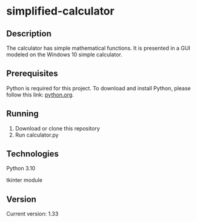 # simplified-calculator

## Description
The calculator has simple mathematical functions. It is presented in a GUI modeled on the Windows 10 simple calculator.

## Prerequisites
Python is required for this project. To download and install Python, please follow this link: [python.org](https://www.python.org/downloads/).

## Running
1. Download or clone this repository
2. Run calculator.py

## Technologies
Python 3.10

tkinter module

## Version
Current version: 1.33